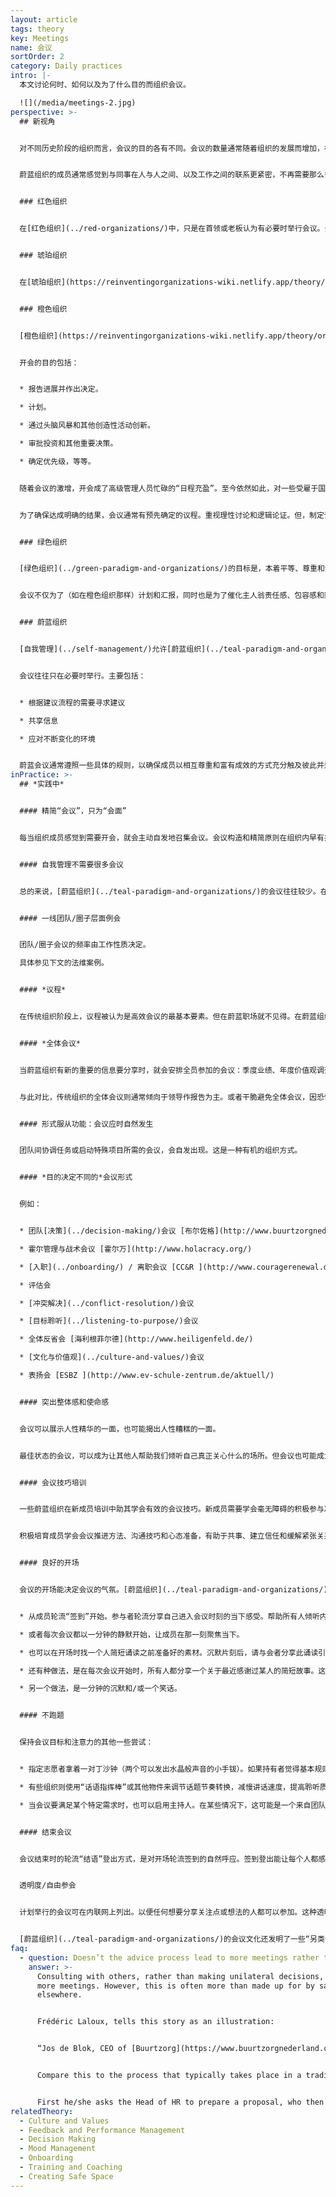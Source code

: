 ```yaml
---
layout: article
tags: theory
key: Meetings
name: 会议
sortOrder: 2
category: Daily practices
intro: |-
  本文讨论何时、如何以及为了什么目的而组织会议。

  ![](/media/meetings-2.jpg)
perspective: >-
  ## 新视角


  对不同历史阶段的组织而言，会议的目的各有不同。会议的数量通常随着组织的发展而增加，在绿色阶段达到顶峰。在蔚蓝阶段开会数量开始减少。


  蔚蓝组织的成员通常感觉到与同事在人与人之间、以及工作之间的联系更紧密，不再需要那么多会议来计划或解决问题。


  ### 红色组织


  在[红色组织](../red-organizations/)中，只是在首领或老板认为有必要时举行会议。会议目的可能是为了发布信息、传达判决或举行仪式。有时也会为了寻求建议或收集信息而开会。


  ### 琥珀组织


  在[琥珀组织](https://reinventingorganizations-wiki.netlify.app/theory/amber-paradigm-and-organizations/)中，会议是一种重要的层级控制方法。用于收集、提炼并在组织中上下层级间传递信息。会议负责人是参会者中最高级别的领导。其他人有责任按要求准备汇报或回答用的信息。


  ### 橙色组织


  [橙色组织](https://reinventingorganizations-wiki.netlify.app/theory/orange-paradigm-and-organizations/)橙色组织需要认真管理绩效以确保实现各种指标和目标。这自然要求组织内每个层面都召开例会（周/月/季/年度）。


  开会的目的包括：


  * 报告进展并作出决定。

  * 计划。

  * 通过头脑风暴和其他创造性活动创新。

  * 审批投资和其他重要决策。

  * 确定优先级，等等。


  随着会议的激增，开会成了高级管理人员忙碌的“日程充盈”。至今依然如此，对一些受雇于国际组织的人而言，这往往意味着大量出差旅行。


  为了确保达成明确的结果，会议通常有预先确定的议程。重视理性讨论和逻辑论证。但，制定议程者个人层面的目的性，导致会议无法避免只重视表面内容，进而有妨碍组织目标的潜在风险。


  ### 绿色组织


  [绿色组织](../green-paradigm-and-organizations/)的目标是，本着平等、尊重和包容原则为多个利益相关者服务。所以就需要与这些方位开会。共识很有价值，但要达成共识可能会很辛苦。


  会议不仅为了（如在橙色组织那样）计划和汇报，同时也是为了催化主人翁责任感、包容感和赋权感：换句话说，就是创造一种基于价值观的文化。因此，会议活动往往更关注团队内部的基本流程。


  ### 蔚蓝组织


  [自我管理](../self-management/)允许[蔚蓝组织](../teal-paradigm-and-organizations/)的成员在不需要批准或协商取得一致共识的情况下就能负责任的主持决策。因此，所需的会议通常要少得多。


  会议往往只在必要时举行。主要包括：


  * 根据建议流程的需要寻求建议

  * 共享信息

  * 应对不断变化的环境


  蔚蓝会议通常遵照一些具体的规则，以确保成员以相互尊重和富有成效的方式充分触及彼此并达成会议的目的。新加入者通常在这些过程中得到培训，以便学会如何能够充分参与蔚蓝会议。
inPractice: >-
  ## *实践中*


  #### 精简“会议”，只为“会面”


  每当组织成员感觉到需要开会，就会主动自发地召集会议。会议构造和精简原则在组织内早有共识，这些都支持着这种[自组织](../self-management/)精神。蔚蓝组织的高透明度，直接减少了会议次数和时间。在举行会议时，要注意使用能培养[整体感](../wholeness/)的一些具体技巧（组织价值观与文化的渗透）。


  #### 自我管理不需要很多会议


  总的来说，[蔚蓝组织](../teal-paradigm-and-organizations/)的会议往往较少。在传统的金字塔结构中，因信息需要在指挥链中上下流动，于是需要召开会议来收集、包装、过滤和传输这些信息。在自我管理结构中，此类会议需求多数已经消失。[绿色组织](../green-paradigm-and-organizations/)中的会议可能是打造“自下而上”参与活动的一种方式，但在蔚蓝组织，这已经被“内置”在日常的自我管理结构中（不必刻意开会）。


  #### 一线团队/圈子层面例会


  团队/圈子会议的频率由工作性质决定。

  具体参见下文的法维案例。


  #### *议程*


  在传统组织阶段上，议程被认为是高效会议的最基本要素。但在蔚蓝职场就不见得。在蔚蓝组织中，即使一些有计划安排的会议，也都没有预先确定的议程。一般是在会议开始时刻确定议程（跟随同步性），并原则上选择一些当下能聚集参与者关注能量的话题。这样可以确保会议保持活力、目的性和参与性（避免人在心不在）。不预制仪式性的强迫方式和人造出来的议程（不用旧时间线的议程束缚当下流动），能保证成员对会议内容的兴趣是真实而当下临在的。


  #### *全体会议*


  当蔚蓝组织有新的重要的信息要分享时，就会安排全员参加的会议：季度业绩、年度价值观调查、战略拐点等等。在会上，信息并不是简单的自上而下“呈现”，而是展开真正的讨论和辩论。允许提问机制把会议带向任何方向；有挫折可以发泄；有成就可以自发庆祝。会议效果不仅仅是信息交换，还涉及到更多的有益能量（培养见证成员和组织的完整性）。成员对组织及其价值观的信任，能在会议中受到考验和重申。资深成员会坦诚、谦虚、脆弱吗？他们会直面这些难题吗？他们会允许整个团队都参与吗？


  与此对比，传统组织的全体会议则通常倾向于领导作报告为主。或者干脆避免全体会议，因恐惧这类会议（特别是允许成员人人发言时）的不可预测性和失控风险。


  #### 形式服从功能：会议应时自然发生


  团队间协调任务或启动特殊项目所需的会议，会自发出现。这是一种有机的组织方式。


  #### *目的决定不同的*会议形式


  例如：


  * 团队[决策](../decision-making/)会议 [布尔佐格](http://www.buurtzorgnederland.com/)

  * 霍尔管理与战术会议 [霍尔万](http://www.holacracy.org/)

  * [入职](../onboarding/) / 离职会议 [CC&R ](http://www.couragerenewal.org/)

  * 评估会

  * [冲突解决](../conflict-resolution/)会议

  * [目标聆听](../listening-to-purpose/)会议

  * 全体反省会 [海利根菲尔德](http://www.heiligenfeld.de/)

  * [文化与价值观](../culture-and-values/)会议

  * 表扬会 [ESBZ ](http://www.ev-schule-zentrum.de/aktuell/)


  #### 突出整体感和使命感


  会议可以展示人性精华的一面，也可能揭出人性糟糕的一面。


  最佳状态的会议，可以成为让其他人帮助我们倾听自己真正关心什么的场所。但会议也可能成为高傲虚荣的展示场。有些人为了获得安全感（而陷入人性弱点彰显）而尝试控制会议进程，有些人则选择退避（没有真正参加）。在自我管理的组织中，会议没有上司参加，所以会让这类恐惧得以缓解。但即使只是一群同事开会，虚荣人格也可能占据主导地位。蔚蓝组织在实践中摸索出很多方法，能更好的支持积极有效的、能培育[整体性](/wholeness/)和通道和[目标](../listening-to-purpose/)感的互动。


  #### 会议技巧培训


  一些蔚蓝组织在新成员培训中助其学会有效的会议技巧。新成员需要学会毫无障碍的积极参与决策过程。


  积极培育成员学会会议推进方法、沟通技巧和心态准备，有助于共事、建立信任和缓解紧张关系。


  #### 良好的开场


  会议的开场能决定会议的气氛。[蔚蓝组织](../teal-paradigm-and-organizations/)可以尝试以下做法：


  * 从成员轮流“签到”开始。参与者轮流分享自己进入会议时刻的当下感受。帮助所有人倾听内在，倾听自己的身体和感觉，并建立内在觉察感（临在感）。只需要点名一种情绪，往往就已经完成了该情绪的清理。因此，这种做法有助于参与者放下各种分散注意力的要素，同时支持每个人都能全身心的出席本次会议。

  * 或者每次会议都以一分钟的静默开始，让成员在那一刻聚焦当下。

  * 也可以在开场时找一个人简短诵读之前准备好的素材。沉默片刻后，请与会者分享此诵读引发的想法。（同频在一个内容中）

  * 还有种做法，是在每次会议开始时，所有人都分享一个关于最近感谢过某人的简短故事。这能彰显可能性、感激、颂扬和信任等正能量。

  * 另一个做法，是一分钟的沉默和/或一个笑话。


  #### 不跑题


  保持会议目标和注意力的其他一些尝试：


  * 指定志愿者拿着一对丁沙钟（两个可以发出水晶般声音的小手钹）。如果持有者觉得基本规则没有得到尊重，可以敲钹叫停。在钹声彻底消失之前，任何人都不能讲话。在沉默中，所有人都可以反思这个问题：“我是否在为正在讨论的话题做贡献？”

  * 有些组织则使用“话语指挥棒”或其他物件来调节话题节奏转换，减慢讲话速度，提高聆听质量。

  * 当会议要满足某个特定需求时，也可以启用主持人。在某些情况下，这可能是一个来自团队外部的人。 


  #### 结束会议


  会议结束时的轮流“结语”登出方式，是对开场轮流签到的自然呼应。签到登出能让每个人都感受到会议的深刻印象。沉默片刻也是一种以反思和总结来结束会议的方式。


  透明度/自由参会


  计划举行的会议可在内联网上列出。以便任何想要分享关注点或想法的人都可以参加。这种透明性也可以通过互联网上的流媒体扩展到外界人士。一位经历者认为，这种透明度能让组织与外部伙伴的关系更加密切。


  [蔚蓝组织](../teal-paradigm-and-organizations/)的会议文化还发明了一些“另类会议形式”，如开放空间、主持艺术、世界咖啡厅等。
faq:
  - question: Doesn’t the advice process lead to more meetings rather than less?
    answer: >-
      Consulting with others, rather than making unilateral decisions, may mean
      more meetings. However, this is often more than made up for by savings
      elsewhere.


      Frédéric Laloux, tells this story as an illustration:


      “Jos de Blok, CEO of [Buurtzorg](https://www.buurtzorgnederland.com/), often applies the advice process by posting a blog note to the Buurtzorg web in the evening, proposing suggestions for new initiatives and decisions and asking for advice from all the members of the organization. 24 hours later, 50-80% of the employees will have read and perhaps commented. Maybe the overwhelming response is "yes, this is fine", in which case the decision can just be effectuated at this point. Alternatively, he will have received feedback on how he might be overlooking important negative consequences, or how this issue may be more complicated than he is aware off. In this case, he might revise his proposal accordingly and repost it, or sense the need to gather a voluntary group to deal with it. In any case this provides a swift [decision making process](../decision-making/) with very few meetings."


      Compare this to the process that typically takes place in a traditional 9000 employee hierarchy. Say the CEO wants to change overtime conditions:


      First he/she asks the Head of HR to prepare a proposal, who then asks someone more junior to do 'the staff work'. The junior drafts a proposal, maybe shows to a colleague and revises accordingly. Then the Head of HR goes over the draft, and suggests further refinements, before booking a meeting with the CEO who can make further changes. Then it goes to the executive committee...and so on...They want more revisions, and it goes down the line again, and back up again... It may now become political, bringing another layer of complications. If it is now approved, someone in internal communication works on it, and shows the CEO, again. Finally, it is cascaded to the managers who prepare presentations to make a team meetings. The total number meetings that may go into such a decision is huge.
relatedTheory:
  - Culture and Values
  - Feedback and Performance Management
  - Decision Making
  - Mood Management
  - Onboarding
  - Training and Coaching
  - Creating Safe Space
---
```

